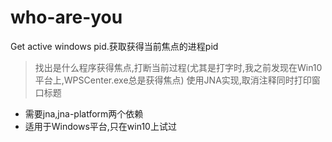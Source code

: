 # who-are-you
Get active windows pid.获取获得当前焦点的进程pid
> 找出是什么程序获得焦点,打断当前过程(尤其是打字时,我之前发现在Win10平台上,WPSCenter.exe总是获得焦点)
使用JNA实现,取消注释同时打印窗口标题
- 需要jna,jna-platform两个依赖
- 适用于Windows平台,只在win10上试过

